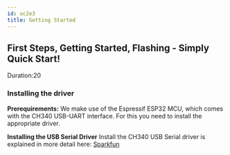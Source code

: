 ```yaml
---
id: uc2e3
title: Getting Started
---
```


<!----------------------------------------->
## First Steps, Getting Started, Flashing - Simply Quick Start!
Duration:20

### Installing the driver

**Prerequirements:** We make use of the Espressif ESP32 MCU, which comes with the CH340 USB-UART interface. For this you need to install the appropriate driver.

<div class="alert-success">
<b>Installing the USB Serial Driver</b> Install the CH340 USB Serial driver is explained in more detail here: <a href="https://learn.sparkfun.com/tutorials/how-to-install-ch340-drivers/all">Sparkfun</a>
</div>
